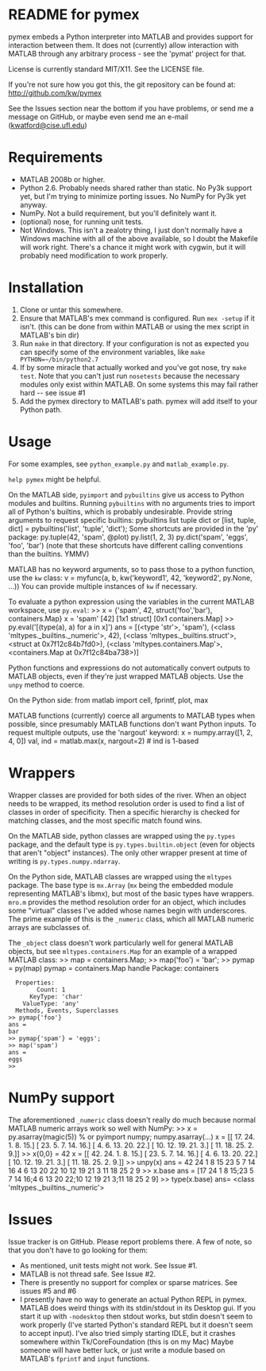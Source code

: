 # README for pymex #

pymex embeds a Python interpreter into MATLAB and provides support 
for interaction between them. It does not (currently) allow interaction 
with MATLAB through any arbitrary process - see the 'pymat' project for that. 

License is currently standard MIT/X11. See the LICENSE file.

If you're not sure how you got this, the git repository can be found at:
http://github.com/kw/pymex

See the Issues section near the bottom if you have problems, or send me
a message on GitHub, or maybe even send me an e-mail (kwatford@cise.ufl.edu)

# Requirements #

* MATLAB 2008b or higher. 
* Python 2.6. Probably needs shared rather than static.
  No Py3k support yet, but I'm trying to minimize porting
  issues. No NumPy for Py3k yet anyway.
* NumPy. Not a build requirement, but you'll definitely want it.
* (optional) nose, for running unit tests.
* Not Windows. This isn't a zealotry thing, I just don't normally 
  have a Windows machine with all of the above available, so I doubt
  the Makefile will work right. There's a chance it might work with 
  cygwin, but it will probably need modification to work properly.

# Installation #

1. Clone or untar this somewhere.
2. Ensure that MATLAB's mex command is configured. Run `mex -setup` 
   if it isn't. (this can be done from within MATLAB or using the 
   mex script in MATLAB's bin dir)
3. Run `make` in that directory. If your configuration is not as 
   expected you can specify some of the environment variables, like 
   `make PYTHON=~/bin/python2.7`
4. If by some miracle that actually worked and you've got nose, try 
   `make test`. Note that you can't just run `nosetests` because the 
   necessary modules only exist within MATLAB. On some systems this 
   may fail rather hard -- see issue #1
5. Add the pymex directory to MATLAB's path. pymex will add itself
   to your Python path.

# Usage #

For some examples, see `python_example.py` and `matlab_example.py`.

`help pymex` might be helpful.

On the MATLAB side, `pyimport` and `pybuiltins` give us access to
Python modules and builtins. Running `pybuiltins` with no arguments
tries to import all of Python's builtins, which is probably undesirable.
Provide string arguments to request specific builtins:
    pybuiltins list tuple dict
or
    [list, tuple, dict] = pybuiltins('list', 'tuple', 'dict');
Some shortcuts are provided in the 'py' package:
    py.tuple(42, 'spam', @plot)
    py.list(1, 2, 3)
    py.dict('spam', 'eggs', 'foo', 'bar')
(note that these shortcuts have different calling conventions
than the builtins. YMMV)

MATLAB has no keyword arguments, so to pass those to a python function, use the `kw` class:
    v = myfunc(a, b, kw('keyword1', 42, 'keyword2', py.None, ...))
You can provide multiple instances of `kw` if necessary.

To evaluate a python expression using the variables in the current MATLAB workspace, use `py.eval`:
    >> x = {'spam', 42, struct('foo','bar'), containers.Map}
    x = 
        'spam'    [42]    [1x1 struct]    [0x1 containers.Map]
    >> py.eval('[(type(a), a) for a in x]')
    ans = 
    [(<type 'str'>, 'spam'), (<class 'mltypes._builtins._numeric'>, 42), (<class 'mltypes._builtins.struct'>, 
     <struct at 0x7f12c84b7fd0>), (<class 'mltypes.containers.Map'>, <containers.Map at 0x7f12c84ba738>)]

Python functions and expressions do not automatically convert
outputs to MATLAB objects, even if they're just wrapped MATLAB
objects. Use the `unpy` method to coerce.

On the Python side:
    from matlab import cell, fprintf, plot, max

MATLAB functions (currently) coerce all arguments to MATLAB
types when possible, since presumably MATLAB functions don't
want Python inputs. To request multiple outputs, use the
'nargout' keyword:
    x = numpy.array([1, 2, 4, 0])
    val, ind = matlab.max(x, nargout=2) # ind is 1-based

# Wrappers #

Wrapper classes are provided for both sides of the river.
When an object needs to be wrapped, its method resolution
order is used to find a list of classes in order of
specificity. Then a specific hierarchy is checked for
matching classes, and the most specific match found wins.

On the MATLAB side, python classes are wrapped using the
`py.types` package, and the default type is `py.types.builtin.object`
(even for objects that aren't "object" instances). The only
other wrapper present at time of writing is `py.types.numpy.ndarray`.

On the Python side, MATLAB classes are wrapped using the
`mltypes` package. The base type is `mx.Array` (`mx` being
the embedded module representing MATLAB's libmx), but most
of the basic types have wrappers. `mro.m` provides the method
resolution order for an object, which includes some "virtual"
classes I've added whose names begin with underscores. The
prime example of this is the `_numeric` class, which all MATLAB
numeric arrays are subclasses of.

The `_object` class doesn't work particularly well for general MATLAB objects,
but see `mltypes.containers.Map` for an example of a wrapped MATLAB class:
    >> map = containers.Map;
    >> map('foo') = 'bar';
    >> pymap = py(map)
    pymap = 
      containers.Map handle
        Package: containers
	
      Properties:
            Count: 1
          KeyType: 'char'
        ValueType: 'any'
      Methods, Events, Superclasses
    >> pymap{'foo'}
    ans = 
    bar
    >> pymap{'spam'} = 'eggs';
    >> map('spam')
    ans =
    eggs
    >> 

# NumPy support #

The aforementioned `_numeric` class doesn't really do much
because normal MATLAB numeric arrays work so well with NumPy:
    >> x = py.asarray(magic(5)) % or pyimport numpy; numpy.asarray(...)
    x = 
    [[ 17.  24.   1.   8.  15.]
     [ 23.   5.   7.  14.  16.]
     [  4.   6.  13.  20.  22.]
     [ 10.  12.  19.  21.   3.]
     [ 11.  18.  25.   2.   9.]]
    >> x{0,0} = 42
    x = 
    [[ 42.  24.   1.   8.  15.]
     [ 23.   5.   7.  14.  16.]
     [  4.   6.  13.  20.  22.]
     [ 10.  12.  19.  21.   3.]
     [ 11.  18.  25.   2.   9.]]
    >> unpy(x)
    ans =
        42    24     1     8    15
        23     5     7    14    16
         4     6    13    20    22
        10    12    19    21     3
        11    18    25     2     9
    >> x.base
    ans = 
    [17 24 1 8 15;23 5 7 14 16;4 6 13 20 22;10 12 19 21 3;11 18 25 2 9]
    >> type(x.base)
    ans= 
    <class 'mltypes._builtins._numeric'>


# Issues #

Issue tracker is on GitHub. Please report problems there.
A few of note, so that you don't have to go looking for them:

* As mentioned, unit tests might not work. See Issue #1.
* MATLAB is not thread safe. See Issue #2.
* There is presently no support for complex or sparse matrices.
  See issues #5 and #6
* I presently have no way to generate an actual Python REPL in pymex.
  MATLAB does weird things with its stdin/stdout in its Desktop gui.
  If you start it up with `-nodesktop` then stdout works, but stdin
  doesn't seem to work properly (I've started Python's standard REPL
  but it doesn't seem to accept input). I've also tried simply starting
  IDLE, but it crashes somewhere within Tk/CoreFoundation (this is on my Mac)
  Maybe someone will have better luck, or just write a module based on MATLAB's
  `fprintf` and `input` functions.
